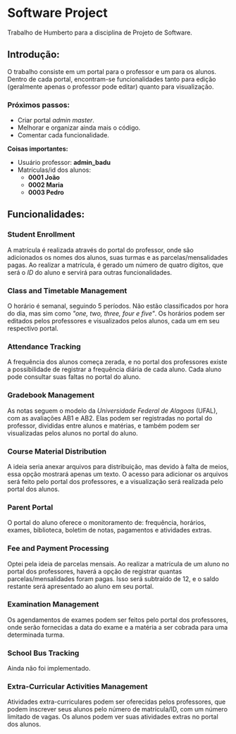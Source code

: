 # Software Project  
Trabalho de Humberto para a disciplina de Projeto de Software.

## Introdução:  
O trabalho consiste em um portal para o professor e um para os alunos. Dentro de cada portal, encontram-se funcionalidades tanto para edição (geralmente apenas o professor pode editar) quanto para visualização.

### Próximos passos:
- Criar portal *admin master*.
- Melhorar e organizar ainda mais o código.
- Comentar cada funcionalidade.

**Coisas importantes:**
- Usuário professor: **admin_badu**
- Matrículas/id dos alunos:
  - **0001 João**
  - **0002 Maria**
  - **0003 Pedro**

## Funcionalidades:

### Student Enrollment  
A matrícula é realizada através do portal do professor, onde são adicionados os nomes dos alunos, suas turmas e as parcelas/mensalidades pagas. Ao realizar a matrícula, é gerado um número de quatro dígitos, que será o *ID* do aluno e servirá para outras funcionalidades.

### Class and Timetable Management  
O horário é semanal, seguindo 5 períodos. Não estão classificados por hora do dia, mas sim como *"one, two, three, four e five"*. Os horários podem ser editados pelos professores e visualizados pelos alunos, cada um em seu respectivo portal.

### Attendance Tracking  
A frequência dos alunos começa zerada, e no portal dos professores existe a possibilidade de registrar a frequência diária de cada aluno. Cada aluno pode consultar suas faltas no portal do aluno.

### Gradebook Management  
As notas seguem o modelo da *Universidade Federal de Alagoas* (UFAL), com as avaliações AB1 e AB2. Elas podem ser registradas no portal do professor, divididas entre alunos e matérias, e também podem ser visualizadas pelos alunos no portal do aluno.

### Course Material Distribution  
A ideia seria anexar arquivos para distribuição, mas devido à falta de meios, essa opção mostrará apenas um texto. O acesso para adicionar os arquivos será feito pelo portal dos professores, e a visualização será realizada pelo portal dos alunos.

### Parent Portal  
O portal do aluno oferece o monitoramento de: frequência, horários, exames, biblioteca, boletim de notas, pagamentos e atividades extras.

### Fee and Payment Processing  
Optei pela ideia de parcelas mensais. Ao realizar a matrícula de um aluno no portal dos professores, haverá a opção de registrar quantas parcelas/mensalidades foram pagas. Isso será subtraído de 12, e o saldo restante será apresentado ao aluno em seu portal.

### Examination Management  
Os agendamentos de exames podem ser feitos pelo portal dos professores, onde serão fornecidas a data do exame e a matéria a ser cobrada para uma determinada turma.

### School Bus Tracking  
Ainda não foi implementado.

### Extra-Curricular Activities Management  
Atividades extra-curriculares podem ser oferecidas pelos professores, que podem inscrever seus alunos pelo número de matrícula/ID, com um número limitado de vagas. Os alunos podem ver suas atividades extras no portal dos alunos.
